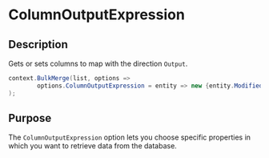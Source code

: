 # ColumnOutputExpression

## Description

Gets or sets columns to map with the direction `Output`.


```csharp
context.BulkMerge(list, options => 
        options.ColumnOutputExpression = entity => new {entity.ModifiedDate, entity.ModifiedUser}
); 
```

## Purpose
The `ColumnOutputExpression` option lets you choose specific properties in which you want to retrieve data from the database.
